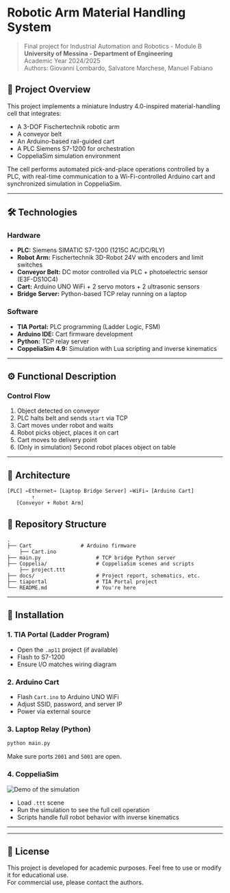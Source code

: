 # Robotic Arm Material Handling System

> Final project for Industrial Automation and Robotics - Module B  
> **University of Messina - Department of Engineering**  
> Academic Year 2024/2025  
> Authors: Giovanni Lombardo, Salvatore Marchese, Manuel Fabiano

## 🧠 Project Overview

This project implements a miniature Industry 4.0-inspired material-handling cell that integrates:

- A 3-DOF Fischertechnik robotic arm
- A conveyor belt
- An Arduino-based rail-guided cart
- A PLC Siemens S7-1200 for orchestration
- CoppeliaSim simulation environment

The cell performs automated pick-and-place operations controlled by a PLC, with real-time communication to a Wi-Fi-controlled Arduino cart and synchronized simulation in CoppeliaSim.

---

## 🛠️ Technologies

### Hardware

- **PLC:** Siemens SIMATIC S7-1200 (1215C AC/DC/RLY)
- **Robot Arm:** Fischertechnik 3D-Robot 24V with encoders and limit switches
- **Conveyor Belt:** DC motor controlled via PLC + photoelectric sensor (E3F-DS10C4)
- **Cart:** Arduino UNO WiFi + 2 servo motors + 2 ultrasonic sensors
- **Bridge Server:** Python-based TCP relay running on a laptop

### Software

- **TIA Portal:** PLC programming (Ladder Logic, FSM)
- **Arduino IDE:** Cart firmware development
- **Python:** TCP relay server
- **CoppeliaSim 4.9:** Simulation with Lua scripting and inverse kinematics

---

## ⚙️ Functional Description


### Control Flow

1. Object detected on conveyor
2. PLC halts belt and sends `start` via TCP
3. Cart moves under robot and waits
4. Robot picks object, places it on cart
5. Cart moves to delivery point
6. (Only in simulation) Second robot places object on table

---

## 🧩 Architecture

```plaintext
[PLC] ←Ethernet→ [Laptop Bridge Server] ←WiFi→ [Arduino Cart]
        ↑                    
   [Conveyor + Robot Arm] 
```

## 📁 Repository Structure

```plaintext
.
├── Cart                # Arduino firmware
    ├── Cart.ino
├── main.py                  # TCP bridge Python server
├── Coppelia/                # CoppeliaSim scenes and scripts
    ├── project.ttt
├── docs/                    # Project report, schematics, etc.
├── tiaportal                # TIA Portal project
└── README.md                # You're here
```
---

## 🔧 Installation

### 1. TIA Portal (Ladder Program)
- Open the `.ap11` project (if available)
- Flash to S7-1200
- Ensure I/O matches wiring diagram

### 2. Arduino Cart
- Flash `Cart.ino` to Arduino UNO WiFi
- Adjust SSID, password, and server IP
- Power via external source

### 3. Laptop Relay (Python)
```bash
python main.py
```

Make sure ports `2001` and `5001` are open.

### 4. CoppeliaSim
![Demo of the simulation](media/coppelia.gif)
- Load `.ttt` scene
- Run the simulation to see the full cell operation
- Scripts handle full robot behavior with inverse kinematics

---



---

## 📜 License

This project is developed for academic purposes. Feel free to use or modify it for educational use.  
For commercial use, please contact the authors.
